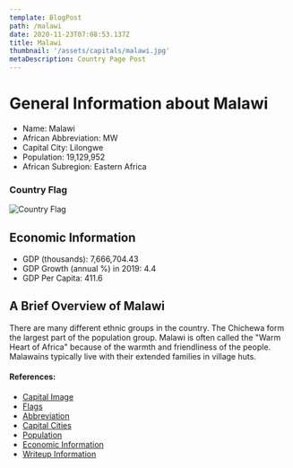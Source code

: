 ```yaml
---
template: BlogPost
path: /malawi
date: 2020-11-23T07:08:53.137Z
title: Malawi
thumbnail: '/assets/capitals/malawi.jpg'
metaDescription: Country Page Post
---
```


# General Information about Malawi

- Name: Malawi
- African Abbreviation: MW
- Capital City: Lilongwe
- Population: 19,129,952
- African Subregion: Eastern Africa

### Country Flag
![Country Flag](https://raw.githubusercontent.com/hjnilsson/country-flags/master/png1000px/mw.png)

## Economic Information
 - GDP (thousands): 7,666,704.43
 - GDP Growth (annual %) in 2019: 4.4
 - GDP Per Capita: 411.6

## A Brief Overview of Malawi

There are many different ethnic groups in the country. The Chichewa form the largest part of the population group. Malawi is often called the "Warm Heart of Africa" because of the warmth and friendliness of the people. Malawains typically live with their extended families in village huts.

#### References:
- [Capital Image](https://i.pinimg.com/originals/c0/12/5d/c0125dfd87ddf8ed13b626feeff771de.jpg)
- [Flags](https://github.com/hjnilsson/country-flags)
- [Abbreviation](https://planetarynames.wr.usgs.gov/Abbreviations)
- [Capital Cities](https://www.nationsonline.org/oneworld/capitals_africa.htm)
- [Population](https://www.worldometers.info/population/countries-in-africa-by-population/)
- [Economic Information](https://data.worldbank.org/)
- [Writeup Information](https://www.earth-cultures.com/cultures/people-of-malawi)
